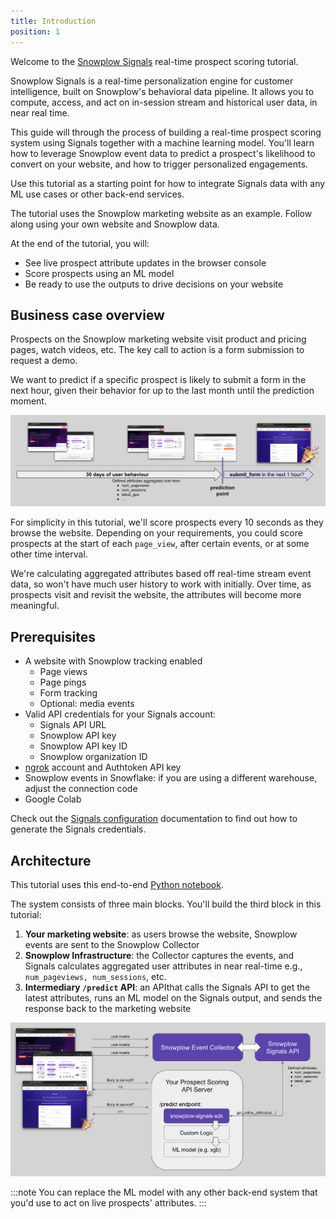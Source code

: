 ```yaml
---
title: Introduction
position: 1
---
```


Welcome to the [Snowplow Signals](/docs/signals/) real-time prospect scoring tutorial.

Snowplow Signals is a real-time personalization engine for customer intelligence, built on Snowplow's behavioral data pipeline. It allows you to compute, access, and act on in-session stream and historical user data, in near real time.

This guide will through the process of building a real-time prospect scoring system using Signals together with a machine learning model. You'll learn how to leverage Snowplow event data to predict a prospect's likelihood to convert on your website, and how to trigger personalized engagements.

Use this tutorial as a starting point for how to integrate Signals data with any ML use cases or other back-end services.

The tutorial uses the Snowplow marketing website as an example. Follow along using your own website and Snowplow data.

At the end of the tutorial, you will:

* See live prospect attribute updates in the browser console
* Score prospects using an ML model
* Be ready to use the outputs to drive decisions on your website

## Business case overview

Prospects on the Snowplow marketing website visit product and pricing pages, watch videos, etc. The key call to action is a form submission to request a demo.

We want to predict if a specific prospect is likely to submit a form in the next hour, given their behavior for up to the last month until the prediction moment.

![](./screenshots/prediction-structure.png)

For simplicity in this tutorial, we'll score prospects every 10 seconds as they browse the website. Depending on your requirements, you could score prospects at the start of each `page_view`, after certain events, or at some other time interval.

We're calculating aggregated attributes based off real-time stream event data, so won't have much user history to work with initially. Over time, as prospects visit and revisit the website, the attributes will become more meaningful.

## Prerequisites

* A website with Snowplow tracking enabled
  * Page views
  * Page pings
  * Form tracking
  * Optional: media events
* Valid API credentials for your Signals account:
  * Signals API URL
  * Snowplow API key
  * Snowplow API key ID
  * Snowplow organization ID
* [ngrok](https://dashboard.ngrok.com/) account and Authtoken API key
* Snowplow events in Snowflake: if you are using a different warehouse, adjust the connection code
* Google Colab

Check out the [Signals configuration](/docs/signals/configuration) documentation to find out how to generate the Signals credentials.

## Architecture

This tutorial uses this end-to-end [Python notebook](https://colab.research.google.com/github/snowplow-incubator/signals-notebooks/blob/main/web/web_prospect_scoring_end_to_end.ipynb).

The system consists of three main blocks. You'll build the third block in this tutorial:

1. **Your marketing website**: as users browse the website, Snowplow events are sent to the Snowplow Collector
2. **Snowplow Infrastructure**: the Collector captures the events, and Signals calculates aggregated user attributes in near real-time e.g., `num_pageviews, num_sessions`, etc.
3. **Intermediary `/predict` API**:  an APIthat calls the Signals API to get the latest attributes, runs an ML model on the Signals output, and sends the response back to the marketing website

![](./screenshots/solution_overview.png)

:::note
You can replace the ML model with any other back-end system that you'd use to act on live prospects' attributes.
:::

